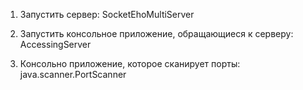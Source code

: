 1. Запустить сервер: SocketEhoMultiServer
2. Запустить консольное приложение, обращающиеся к серверу:
AccessingServer
   
3. Консольно приложение, которое сканирует порты:
java.scanner.PortScanner